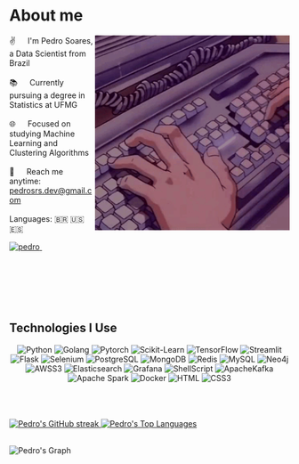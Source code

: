 <!-- About Section -->
 # About me
 
<p>
 <img align="right" width="350" src="/assets/typing.gif" alt="Coding gif" /> 
  
 ✌️ &emsp; I'm Pedro Soares, a Data Scientist from Brazil <br/><br/>
 📚 &emsp; Currently pursuing a degree in Statistics at UFMG<br/><br/>
 🌐 &emsp; Focused on studying Machine Learning and Clustering Algorithms<br/><br/>
 📧 &emsp; Reach me anytime: pedrosrs.dev@gmail.com<br/><br/>
 Languages: 🇧🇷  🇺🇸  🇪🇸 
 <br/>
<p align="left">
 <a href="https://www.linkedin.com/in/pedro-soares-b3625b238/" target="_blank">
  <img src="https://img.shields.io/badge/LinkedIn-0077B5?style=for-the-badge&logo=linkedin&logoColor=white" alt="pedro"/>
 </a>&emsp;
</p>
<br />
</p>

<br/>
<br/>
<br/>

## Technologies I Use

<div style="text-align: center; margin: auto;">
 
![Python](https://img.shields.io/badge/Python-ECD53F?style=for-the-badge&labelColor=ECD53F&logo=python&logoColor=white)
![Golang](https://img.shields.io/badge/Golang-00ADD8?style=for-the-badge&labelColor=00ADD8&logo=go&logoColor=white)
![Pytorch](https://img.shields.io/badge/pytorch-EE4C2C?style=for-the-badge&logo=pytorch&logoColor=white)
![Scikit-Learn](https://img.shields.io/badge/ScikitLearn-F7931E?style=for-the-badge&logo=scikitlearn&logoColor=white)
![TensorFlow](https://img.shields.io/badge/TensorFlow-FF6F00?style=for-the-badge&logo=tensorflow&logoColor=white)
![Streamlit](https://img.shields.io/badge/Streamlit-FF4B4B?style=for-the-badge&logo=streamlit&logoColor=white)
![Flask](https://img.shields.io/badge/Flask-000000?style=for-the-badge&logo=flask&logoColor=white)
![Selenium](https://img.shields.io/badge/Selenium-43B02A?style=for-the-badge&logo=selenium&logoColor=white)
![PostgreSQL](https://img.shields.io/badge/PostgreSQL-4169E1?style=for-the-badge&logo=postgresql&logoColor=white)
![MongoDB](https://img.shields.io/badge/MongoDB-4EA94B?style=for-the-badge&logo=mongodb&logoColor=white)
![Redis](https://img.shields.io/badge/Redis-DC382D?style=for-the-badge&logo=redis&logoColor=white)
![MySQL](https://img.shields.io/badge/mysql-4479A1?style=for-the-badge&logo=mysql&logoColor=white)
![Neo4j](https://img.shields.io/badge/neo4j-4581C3?style=for-the-badge&logo=neo4j&logoColor=white)
![AWSS3](https://img.shields.io/badge/AWS%20S3-569A31?style=for-the-badge&logo=amazons3&logoColor=white)
![Elasticsearch](https://img.shields.io/badge/Elasticsearch-005571?style=for-the-badge&logo=elastic&logoColor=white)
![Grafana](https://img.shields.io/badge/Grafana-F46800?style=for-the-badge&logo=grafana&logoColor=white)
![ShellScript](https://img.shields.io/badge/Shellscript-4EAA25?style=for-the-badge&logo=gnubash&logoColor=white)
![ApacheKafka](https://img.shields.io/badge/ApacheKafka-231F20?style=for-the-badge&logo=apachekafka&logoColor=white)
![Apache Spark](https://img.shields.io/badge/ApacheSpark-E25A1C?style=for-the-badge&logo=apachespark&logoColor=white)
![Docker](https://img.shields.io/badge/-Docker-2496ED?style=for-the-badge&logo=docker&logoColor=white)
![HTML](https://img.shields.io/badge/HTML5-E34F26?style=for-the-badge&logo=html5&logoColor=white)
![CSS3](https://img.shields.io/badge/CSS3-1572B6?style=for-the-badge&logo=css3&logoColor=white)

</div>
<br><br><br>

<a> 
    <a href="https://github.com/pedrsrs">
    <img src="https://github-readme-streak-stats.herokuapp.com/?user=pedrsrs&theme=radical&border=7F3FBF&background=0D1117" alt="Pedro's GitHub streak" height="192px" width="49.5%" />
  </a>
  <a href="https://github.com/pedrsrs"><img alt="Pedro's Top Languages" src="https://denvercoder1-github-readme-stats.vercel.app/api/top-langs/?username=pedrsrs&langs_count=8&layout=compact&theme=react&border_color=7F3FBF&bg_color=0D1117&title_color=F85D7F&icon_color=F8D866" height="192px" width="49.5%"/></a>
  <br/>
</a>
<br>

![Pedro's Graph](https://github-readme-activity-graph.vercel.app/graph?username=pedrsrs&custom_title=Pedro's%20GitHub%20Activity%20Graph&bg_color=0D1117&color=7F3FBF&line=7F3FBF&point=7F3FBF&area_color=FFFFFF&title_color=FFFFFF&area=true)
